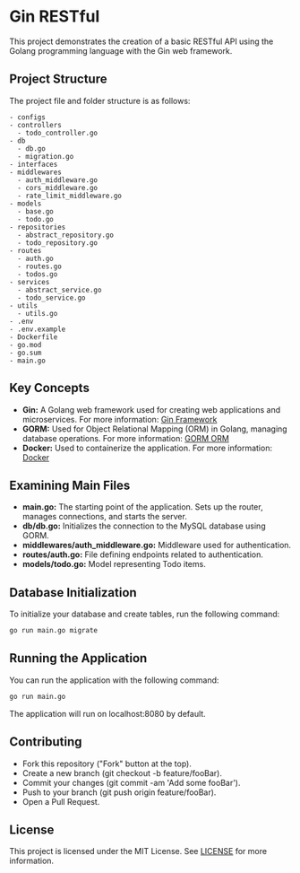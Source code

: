 # Gin RESTful

This project demonstrates the creation of a basic RESTful API using the Golang programming language with the Gin web framework.

## Project Structure

The project file and folder structure is as follows:

    - configs
    - controllers
      - todo_controller.go
    - db
      - db.go
      - migration.go
    - interfaces
    - middlewares
      - auth_middleware.go
      - cors_middleware.go
      - rate_limit_middleware.go
    - models
      - base.go
      - todo.go
    - repositories
      - abstract_repository.go
      - todo_repository.go
    - routes
      - auth.go
      - routes.go
      - todos.go
    - services
      - abstract_service.go
      - todo_service.go
    - utils
      - utils.go
    - .env
    - .env.example
    - Dockerfile
    - go.mod
    - go.sum
    - main.go

  
## Key Concepts

- **Gin:** A Golang web framework used for creating web applications and microservices. For more information: [Gin Framework](https://github.com/gin-gonic/gin)
- **GORM:** Used for Object Relational Mapping (ORM) in Golang, managing database operations. For more information: [GORM ORM](https://gorm.io/)
- **Docker:** Used to containerize the application. For more information: [Docker](https://www.docker.com/)

## Examining Main Files

- **main.go:** The starting point of the application. Sets up the router, manages connections, and starts the server.
- **db/db.go:** Initializes the connection to the MySQL database using GORM.
- **middlewares/auth_middleware.go:** Middleware used for authentication.
- **routes/auth.go:** File defining endpoints related to authentication.
- **models/todo.go:** Model representing Todo items.

## Database Initialization

To initialize your database and create tables, run the following command:

```bash
go run main.go migrate
```

## Running the Application
You can run the application with the following command:
```bash
go run main.go
```

The application will run on localhost:8080 by default.

## Contributing
- Fork this repository ("Fork" button at the top).
- Create a new branch (git checkout -b feature/fooBar).
- Commit your changes (git commit -am 'Add some fooBar').
- Push to your branch (git push origin feature/fooBar).
- Open a Pull Request.

## License
This project is licensed under the MIT License. See [LICENSE](LICENSE) for more information.
